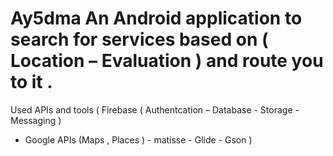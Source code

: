 # Ay5dma   An Android application to search for services based on  ( Location – Evaluation ) and route you to it .
Used APIs and tools 
( Firebase ( Authentcation – Database  - Storage  - Messaging   )

-  Google APIs (Maps , Places ) - matisse - Glide - Gson  )
